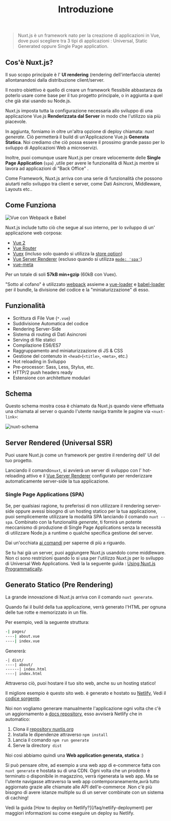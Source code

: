 ﻿---
title: Introduzione
descrizione: "Nuxt.js è un framework nato per la creazione di applicazioni in Vue, dove puoi scegliere tra 3 tipi di applicazioni :  Universal, Static Generated oppure Single Page application."
---

> Nuxt.js è un framework nato per la creazione di applicazioni in Vue, dove puoi scegliere tra 3 tipi di applicazioni :  Universal, Static Generated oppure Single Page application.

## Cos'è Nuxt.js?

Il suo scopo principale è l'  **UI rendering** (rendering dell'interfaccia utente) allontanandosi dalla distribuzione client/server.

Il nostro obiettivo è quello di creare un framework flessibile abbastanza da poterlo usare come base per il tuo progetto principale, o in aggiunta a quel che già stai usando su Node.js.

Nuxt.js imposta tutta la configurazione necessaria allo sviluppo di una applicazione Vue.js  **Renderizzata dal Server** in modo che l'utilizzo sia più piacevole.

In aggiunta, forniamo in oltre un'altra opzione di deploy chiamata: *nuxt generate*. Ciò permetterà il build di un'Applicazione Vue.js **Generata Statica**.
Noi crediamo che ciò possa essere il prossimo grande passo per lo sviluppo di Applicazioni Web a microservizi.

Inoltre, puoi comunque usare Nuxt.js per creare velocemente delle **Single Page Application** (`spa`) ,utile per avere le funzionalità di Nuxt.js mentre si lavora ad applicazioni di "Back Office" .

Come Framework, Nuxt.js arriva con una serie di funzionalità che possono aiutarti nello sviluppo tra client e server, come Dati Asincroni, Middleware, Layouts etc..

## Come Funziona

![Vue con Webpack e Babel](https://i.imgur.com/avEUftE.png)

Nuxt.js include tutto ciò che segue al suo interno, per lo sviluppo di un' applicazione web corposa:

- [Vue 2](https://vuejs.org/)
- [Vue Router](https://router.vuejs.org/en/)
- [Vuex](https://vuex.vuejs.org/en/) (incluso solo quando si utilizza la [store option](/guide/vuex-store))
- [Vue Server Renderer](https://ssr.vuejs.org/en/) (escluso quando si utilizza [`mode: 'spa'`](/api/configuration-mode))
- [vue-meta](https://github.com/declandewet/vue-meta)

Per un totale di soli **57kB min+gzip** (60kB con Vuex).

"Sotto al cofano" è utilizzato [webpack](https://github.com/webpack/webpack) assieme a [vue-loader](https://github.com/vuejs/vue-loader) e [babel-loader](https://github.com/babel/babel-loader) per il bundle, la divisione del codice e la "miniaturizzazione" di esso.

## Funzionalità

- Scrittura di File Vue (`*.vue`)
- Suddivisione Automatica del codice
- Rendering Server-Side 
- Sistema di routing  di Dati Asincroni
- Serving di file statici
- Compilazione ES6/ES7 
- Raggruppamento and miniaturizzazione di JS & CSS
- Gestione del contenuto in `<head>`(`<title>`, `<meta>`, etc.)
- Hot reloading in Sviluppo
- Pre-processor: Sass, Less, Stylus, etc.
- HTTP/2 push headers ready
- Estensione con architetture modulari

## Schema

Questo schema mostra cosa è chiamato da Nuxt.js quando viene effettuata una chiamata al server o quando l'utente naviga tramite le pagine via `<nuxt-link>`:

![nuxt-schema](/nuxt-schema.png)

## Server Rendered (Universal SSR)

Puoi usare Nuxt.js come un framework per gestire il rendering dell' UI del tuo progetto.

Lanciando il comando`nuxt`, si avvierà un server di sviluppo con l' hot-reloading attivo e il  [Vue Server Renderer](https://ssr.vuejs.org/en/) configurato per renderizzare automaticamente server-side la tua applicazione.

### Single Page Applications (SPA)

Se, per qualsiasi ragione, tu preferissi di non utilizzare il rendering server-side oppure avessi bisogno di un hosting statico per la tua applicazione, puoi semplicemente utilizzare la modalità SPA  lanciando il comando `nuxt --spa`. Combinato con la funzionalità *generate*, ti fornirà un potente meccanismo di produzione di Single Page Applications senza la necessità di utilizzare Node.js a runtime o qualche specifica gestione del server.

Dai un'occhiata  [ai comandi](/guide/commands) per saperne di più a riguardo.

Se tu hai già un server, puoi aggiungere Nuxt.js usandolo come middleware. Non ci sono restrizioni quando lo si usa per l'utilizzo Nuxt.js per lo sviluppo di Universal Web Applications. Vedi la la seguente guida :  [Using Nuxt.js Programmatically](/api/nuxt).

## Generato Statico (Pre Rendering)

La grande innovazione di Nuxt.js arriva con il comando `nuxt generate`.

Quando fai il build della tua applicazione, verrà generato l'HTML  per ognuna delle tue rotte e memorizzato in un file.

Per esempio, vedi la seguente struttura:

```bash
-| pages/
----| about.vue
----| index.vue
```

Genererà:

```
-| dist/
----| about/
------| index.html
----| index.html
```

Attraverso ciò, puoi hostare il tuo sito web, anche su un hosting statico!

Il migliore esempio è questo sito web. è generato e hostato su [Netlify](https://www.netlify.com), Vedi il [codice sorgente](https://github.com/nuxt/nuxtjs.org).

Noi non vogliamo generare manualmente l'applicazione ogni volta che c'è un aggiornamento a [docs repository](https://github.com/nuxt/docs), esso avviserà Netlify che in automatico:

1. Clona il [repository nuxtjs.org](https://github.com/nuxt/nuxtjs.org)
2. Installa le dipendenze attraverso `npm install`
3. Lancia il comando `npm run generate`
4. Serve la directory` dist` 

Noi così abbiamo quindi una  **Web application generata, statica** :)

Si può pensare oltre, ad esempio a una web app di e-commerce fatta con  `nuxt generate` e hostata su di una CDN. Ogni volta che un prodotto è terminato o disponibile in magazzino, verrà rigenerata la web app. Ma se l'utente navigasse attraverso la web app contemporaneamente,avrà tutto aggiornato grazie alle chiamate alle API dell'e-commerce .Non c'è più bisogno di avere istanze multiple su di un server combinate con un sistema di caching!

<div class="Alert">Vedi la guida [How to deploy on Netlify?](/faq/netlify-deployment) per maggiori informazioni su come eseguire un deploy su Netlify.</div>
